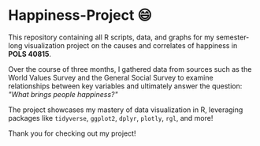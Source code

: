 # Happiness-Project 😄
This repository containing all R scripts, data, and graphs for my semester-long visualization project on the causes and correlates of happiness in **POLS 40815**.

Over the course of three months, I gathered data from sources such as the World Values Survey and the General Social Survey to examine relationships between key variables and ultimately answer the question: *"What brings people happiness?"*

The project showcases my mastery of data visualization in R, leveraging packages like `tidyverse`, `ggplot2`, `dplyr`, `plotly`, `rgl`, and more!

Thank you for checking out my project!
